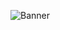 ![Banner](https://media.discordapp.net/attachments/1085284661565083749/1425502610877710516/1743081225479.jpeg?ex=68e7d242&is=68e680c2&hm=ff84298cd2085da91e8d652a58c9e5567257da03f1d73560d18e91dac61446fe&=&fo)
